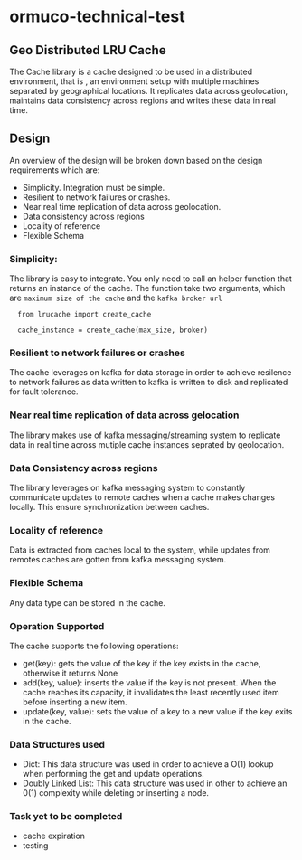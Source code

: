 # ormuco-technical-test

## Geo Distributed LRU Cache
The Cache library is a cache designed to be used in a distributed environment, that is , an environment setup with multiple machines separated by geographical locations. It replicates data across geolocation, maintains data consistency across regions and writes these data in real time.

## Design

An overview of the design will be broken down based on the design requirements which are:
- Simplicity. Integration must be simple.
- Resilient to network failures or crashes.
- Near real time replication of data across geolocation.
- Data consistency across regions
- Locality of reference
- Flexible Schema

### Simplicity:
The library is easy to integrate. You only need to call an helper function that returns an instance of the cache.  The function take two arguments, which are `maximum size of the cache` and the `kafka broker url`
```
  from lrucache import create_cache

  cache_instance = create_cache(max_size, broker)
```

### Resilient to network failures or crashes
The cache leverages on kafka for data storage in order to achieve resilence to network failures as data written to kafka is written to disk and replicated for fault tolerance.

### Near real time replication of data across gelocation
The library makes use of kafka messaging/streaming system to replicate data in real time across mutiple cache instances seprated by geolocation.

### Data Consistency across regions
The library leverages on kafka messaging system to constantly communicate updates to remote caches when a cache makes changes locally. This ensure synchronization between caches.

### Locality of reference
Data is extracted from caches local to the system, while updates from remotes caches are gotten from kafka messaging system.

### Flexible Schema
Any data type can be stored in the cache.

### Operation Supported
The cache supports the following operations:
- get(key): gets the value of the key if the key exists in the cache, otherwise it returns None
- add(key, value): inserts the value if the key is not present. When the cache reaches its capacity, it invalidates the least recently used item before inserting a new item.
- update(key, value): sets the value of a key to a new value if the key exits in the cache.

### Data Structures used
- Dict: This data structure was used in order to achieve a O(1) lookup when performing the get and update operations.
- Doubly Linked List: This data structure was used in other to achieve an  0(1) complexity while deleting or inserting a node.


### Task yet to be completed
- cache expiration
- testing